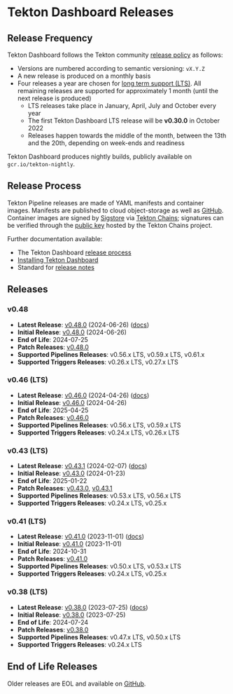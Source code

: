 # Tekton Dashboard Releases

## Release Frequency

Tekton Dashboard follows the Tekton community [release policy][release-policy]
as follows:

- Versions are numbered according to semantic versioning: `vX.Y.Z`
- A new release is produced on a monthly basis
- Four releases a year are chosen for [long term support (LTS)](https://github.com/tektoncd/community/blob/main/releases.md#support-policy).
  All remaining releases are supported for approximately 1 month (until the next
  release is produced)
    - LTS releases take place in January, April, July and October every year
    - The first Tekton Dashboard LTS release will be **v0.30.0** in October 2022
    - Releases happen towards the middle of the month, between the 13th and the
      20th, depending on week-ends and readiness

Tekton Dashboard produces nightly builds, publicly available on
`gcr.io/tekton-nightly`. 

## Release Process

Tekton Pipeline releases are made of YAML manifests and container images.
Manifests are published to cloud object-storage as well as
[GitHub][tekton-dashboard-releases]. Container images are signed by
[Sigstore][sigstore] via [Tekton Chains][tekton-chains]; signatures can be
verified through the [public key][chains-public-key] hosted by the Tekton Chains
project.

Further documentation available:

- The Tekton Dashboard [release process][release-docs]
- [Installing Tekton Dashboard][dashboard-installation]
- Standard for [release notes][release-notes-standards]

## Releases

### v0.48

- **Latest Release**: [v0.48.0][v0-48-0] (2024-06-26) ([docs][v0-48-0-docs])
- **Initial Release**: [v0.48.0][v0-48-0] (2024-06-26)
- **End of Life**: 2024-07-25
- **Patch Releases**: [v0.48.0][v0-48-0]
- **Supported Pipelines Releases**: v0.56.x LTS, v0.59.x LTS, v0.61.x
- **Supported Triggers Releases**: v0.26.x LTS, v0.27.x LTS

### v0.46 (LTS)

- **Latest Release**: [v0.46.0][v0-46-0] (2024-04-26) ([docs][v0-46-0-docs])
- **Initial Release**: [v0.46.0][v0-46-0] (2024-04-26)
- **End of Life**: 2025-04-25
- **Patch Releases**: [v0.46.0][v0-46-0]
- **Supported Pipelines Releases**: v0.56.x LTS, v0.59.x LTS
- **Supported Triggers Releases**: v0.24.x LTS, v0.26.x LTS

### v0.43 (LTS)

- **Latest Release**: [v0.43.1][v0-43-1] (2024-02-07) ([docs][v0-43-1-docs])
- **Initial Release**: [v0.43.0][v0-43-0] (2024-01-23)
- **End of Life**: 2025-01-22
- **Patch Releases**: [v0.43.0][v0-43-0], [v0.43.1][v0-43-1]
- **Supported Pipelines Releases**: v0.53.x LTS, v0.56.x LTS
- **Supported Triggers Releases**: v0.24.x LTS, v0.25.x

### v0.41 (LTS)

- **Latest Release**: [v0.41.0][v0-41-0] (2023-11-01) ([docs][v0-41-0-docs])
- **Initial Release**: [v0.41.0][v0-41-0] (2023-11-01)
- **End of Life**: 2024-10-31
- **Patch Releases**: [v0.41.0][v0-41-0]
- **Supported Pipelines Releases**: v0.50.x LTS, v0.53.x LTS
- **Supported Triggers Releases**: v0.24.x LTS, v0.25.x

### v0.38 (LTS)

- **Latest Release**: [v0.38.0][v0-38-0] (2023-07-25) ([docs][v0-38-0-docs])
- **Initial Release**: [v0.38.0][v0-38-0] (2023-07-25)
- **End of Life**: 2024-07-24
- **Patch Releases**: [v0.38.0][v0-38-0]
- **Supported Pipelines Releases**: v0.47.x LTS, v0.50.x LTS
- **Supported Triggers Releases**: v0.24.x LTS

## End of Life Releases

Older releases are EOL and available on [GitHub][tekton-dashboard-releases].


[release-policy]: https://github.com/tektoncd/community/blob/main/releases.md
[sigstore]: https://sigstore.dev
[tekton-chains]: https://github.com/tektoncd/chains
[tekton-dashboard-releases]: https://github.com/tektoncd/dashboard/releases
[chains-public-key]: https://github.com/tektoncd/chains/blob/main/tekton.pub
[release-docs]: tekton
[dashboard-installation]: docs/install.md
[release-notes-standards]:
    https://github.com/tektoncd/community/blob/main/standards.md#release-notes

[v0-48-0]: https://github.com/tektoncd/dashboard/releases/tag/v0.48.0
[v0-46-0]: https://github.com/tektoncd/dashboard/releases/tag/v0.46.0
[v0-43-1]: https://github.com/tektoncd/dashboard/releases/tag/v0.43.1
[v0-43-0]: https://github.com/tektoncd/dashboard/releases/tag/v0.43.0
[v0-41-0]: https://github.com/tektoncd/dashboard/releases/tag/v0.41.0
[v0-38-0]: https://github.com/tektoncd/dashboard/releases/tag/v0.38.0

[v0-48-0-docs]: https://github.com/tektoncd/dashboard/tree/v0.48.0/docs#tekton-dashboard
[v0-46-0-docs]: https://github.com/tektoncd/dashboard/tree/v0.46.0/docs#tekton-dashboard
[v0-43-1-docs]: https://github.com/tektoncd/dashboard/tree/v0.43.1/docs#tekton-dashboard
[v0-43-0-docs]: https://github.com/tektoncd/dashboard/tree/v0.43.0/docs#tekton-dashboard
[v0-41-0-docs]: https://github.com/tektoncd/dashboard/tree/v0.41.0/docs#tekton-dashboard
[v0-38-0-docs]: https://github.com/tektoncd/dashboard/tree/v0.38.0/docs#tekton-dashboard
